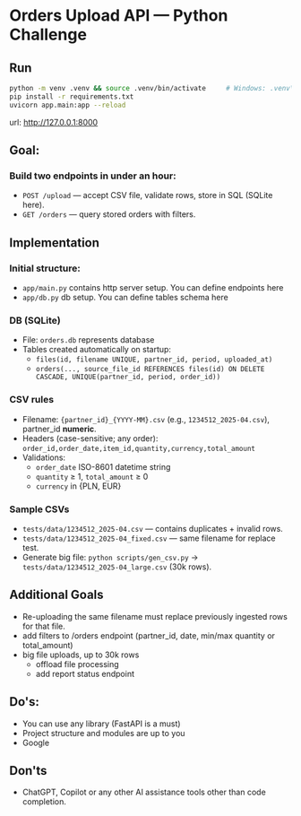 # Orders Upload API — Python Challenge

## Run

```bash
python -m venv .venv && source .venv/bin/activate     # Windows: .venv\Scripts\activate
pip install -r requirements.txt
uvicorn app.main:app --reload
```

url: http://127.0.0.1:8000

## Goal:

### Build two endpoints in under an hour:

- `POST /upload` — accept CSV file, validate rows, store in SQL (SQLite here).
- `GET /orders` — query stored orders with filters.

## Implementation

### Initial structure:

- `app/main.py` contains http server setup. You can define endpoints here
- `app/db.py` db setup. You can define tables schema here

### DB (SQLite)

- File: `orders.db` represents database
- Tables created automatically on startup:
  - `files(id, filename UNIQUE, partner_id, period, uploaded_at)`
  - `orders(..., source_file_id REFERENCES files(id) ON DELETE CASCADE, UNIQUE(partner_id, period, order_id))`

### CSV rules

- Filename: `{partner_id}_{YYYY-MM}.csv` (e.g., `1234512_2025-04.csv`), partner_id **numeric**.
- Headers (case-sensitive; any order): `order_id,order_date,item_id,quantity,currency,total_amount`
- Validations:
  - `order_date` ISO-8601 datetime string
  - `quantity` ≥ 1, `total_amount` ≥ 0
  - `currency` in {PLN, EUR}

### Sample CSVs

- `tests/data/1234512_2025-04.csv` — contains duplicates + invalid rows.
- `tests/data/1234512_2025-04_fixed.csv` — same filename for replace test.
- Generate big file: `python scripts/gen_csv.py` → `tests/data/1234512_2025-04_large.csv` (30k rows).

## Additional Goals

- Re-uploading the same filename must replace previously ingested rows for that file.
- add filters to /orders endpoint (partner_id, date, min/max quantity or total_amount)
- big file uploads, up to 30k rows
  - offload file processing
  - add report status endpoint

## Do's:

- You can use any library (FastAPI is a must)
- Project structure and modules are up to you
- Google

## Don'ts

- ChatGPT, Copilot or any other AI assistance tools other than code completion.
